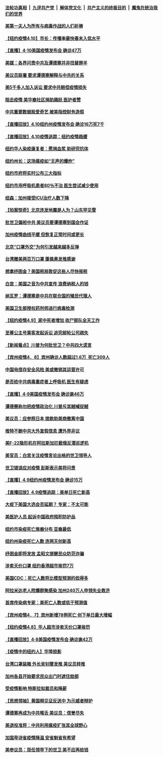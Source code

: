 ####  [法轮功真相](../../../../basic/blob/master/README.md?t=04110330) &nbsp;|&nbsp; [九评共产党](../../../../9ping.md/blob/master/README.md?t=04110330) &nbsp;|&nbsp; [解体党文化](../../../../jtdwh.md/blob/master/README.md?t=04110330)  &nbsp;|&nbsp; [共产主义的终极目的](../../../../gczydzjmd.md/blob/master/README.md?t=04110330) &nbsp;|&nbsp; [魔鬼在统治我们的世界](../../../../mgztzwmdsj.md/blob/master/README.md?t=04110330) 

#### [美第一夫人为所有与病毒作战的人们祈祷](../pages/nsc412/n12018246.md?t=04110330) 

#### [【纽约疫情4.10】市长：传播率最快春末入低水平](../pages/nsc412/n12019733.md?t=04110330) 

#### [【直播】4·10美国疫情发布会 确诊47万](../pages/nsc412/n12020647.md?t=04110330) 

#### [美媒：各界问责中共及谭德塞并非找替罪羊](../pages/nsc412/n12020764.md?t=04110330) 

#### [美议员联署 要求谭德塞解释与中共的关系](../pages/nsc412/n12020472.md?t=04110330) 

#### [美5千多人加入诉讼 要求中共赔偿疫情损失](../pages/nsc412/n12020585.md?t=04110330) 

#### [阻击疫情 美华裔社区捐助踊跃 医护者赞](../pages/nsc412/n12020397.md?t=04110330) 

#### [中共重要数据股爱奇艺 被美指控财务造假](../pages/nsc412/n12020345.md?t=04110330) 

#### [【直播回放】4.10纽约州疫情发布会 确诊16万死7千](../pages/nsc412/n12020407.md?t=04110330) 

#### [【直播回放】4.10疫情追踪：纽约疫情趋缓](../pages/nsc412/n12019812.md?t=04110330) 

#### [纽约华人染疫康复者：愿捐血浆  助研究抗体](../pages/nsc412/n12019020.md?t=04110330) 

#### [纽约州长：这场瘟疫如“无声的爆炸”](../pages/nsc412/n12018981.md?t=04110330) 

#### [纽约市府将实时公布三大指标](../pages/nsc412/n12018936.md?t=04110330) 

#### [纽约市用呼吸机患者80％不治  医生尝试减少使用](../pages/nsc412/n12018920.md?t=04110330) 

#### [纽森：加州接受ICU治疗人数下降](../pages/nsc412/n12019005.md?t=04110330) 

#### [【拍案惊奇】北京连发地震是人为？山东罕见雪](../pages/nsc412/n12018467.md?t=04110330) 

#### [批世卫偏袒中共 美议员要谭德塞到国会作证](../pages/nsc412/n12018619.md?t=04110330) 

#### [加州疫情曲线平缓 但恢复正常时间或更长](../pages/nsc412/n12018560.md?t=04110330) 

#### [北京“口罩外交”为何引发越来越多反弹](../pages/nsc412/n12018113.md?t=04110330) 

#### [台湾赠美两百万口罩 蓬佩奥发推感谢](../pages/nsc412/n12015356.md?t=04110330) 

#### [想拿纾困金？美国税局敦促这些人尽快报税](../pages/nsc412/n12018354.md?t=04110330) 

#### [白宫：美国之音为中共宣传 浪费纳税人的钱](../pages/nsc412/n12018401.md?t=04110330) 

#### [纳瓦罗：谭德塞是中共在联合国的殖民代理人](../pages/nsc412/n12018336.md?t=04110330) 

#### [美国卫生部授权药剂师进行病毒检测](../pages/nsc412/n12018226.md?t=04110330) 

#### [【纽约疫情4.9】家中死者增加 收尸部队全天工作](../pages/nsc412/n12016993.md?t=04110330) 

#### [至尊公主号乘客发起诉讼  追究邮轮公司疏失](../pages/nsc412/n12018281.md?t=04110330) 

#### [【新闻看点】川普为何批世卫？中共四大谎言](../pages/nsc412/n12017912.md?t=04110330) 

#### [【宾州疫情4．8】宾州确诊人数超过1.6万  死亡309人](../pages/nsc412/n12018182.md?t=04110330) 

#### [中国电信存安全风险 美或撤销其运营许可](../pages/nsc412/n12018227.md?t=04110330) 

#### [是否给中共病毒重症者上呼吸机 医生有疑虑](../pages/nsc412/n12018073.md?t=04110330) 

#### [【直播】4·9美国疫情发布会 确诊逾46万](../pages/nsc412/n12018096.md?t=04110330) 

#### [谭德赛称勿把疫情政治化 川普斥其贼喊捉贼](../pages/nsc412/n12017580.md?t=04110330) 

#### [美议员：应参照日本 拨款助美商撤离中国](../pages/nsc412/n12017785.md?t=04110330) 

#### [推特不删中共大外宣假信息 遭外界非议](../pages/nsc412/n12018034.md?t=04110330) 

#### [美F-22隐形机在阿拉斯加拦截俄反潜巡逻机](../pages/nsc412/n12017942.md?t=04110330) 

#### [美官员：白宫关注疫情言论出格的世卫领导人](../pages/nsc412/n12017969.md?t=04110330) 

#### [世卫错误应对疫情 彭斯表示美将问责](../pages/nsc412/n12017566.md?t=04110330) 

#### [【直播】4.9纽约州疫情发布会 确诊15万](../pages/nsc412/n12017486.md?t=04110330) 

#### [【直播回放】4.9疫情追踪：美单日死亡新高](../pages/nsc412/n12017060.md?t=04110330) 

#### [大疫下美国大选会否延期？ 专家：不太可能](../pages/nsc412/n12016207.md?t=04110330) 

#### [美医护人员 起诉中国政府囤积防护品](../pages/nsc412/n12016174.md?t=04110330) 

#### [纽约市染疫死亡族裔分布 亚裔最低](../pages/nsc412/n12016154.md?t=04110330) 

#### [纽约州染疫死亡人数  连两天创新高](../pages/nsc412/n12016185.md?t=04110330) 

#### [纾困金即将发放  孟昭文提醒民众防范诈骗](../pages/nsc412/n12016162.md?t=04110330) 

#### [涉卖天价口罩  纽约香港超市挨罚7万](../pages/nsc412/n12016182.md?t=04110330) 

#### [美国CDC：死亡人数将比模型预测的低得多](../pages/nsc412/n12015662.md?t=04110330) 

#### [阿拉米达老人院爆群聚感染  加州240万人申领失业救济](../pages/nsc412/n12016208.md?t=04110330) 

#### [首席传染病专家：美死亡人数或低于预测值](../pages/nsc412/n12015730.md?t=04110330) 

#### [【宾州疫情4．7】宾州新增78例死亡 创下单日最大增幅](../pages/nsc412/n12015552.md?t=04110330) 

#### [【纽约疫情4.8】华人超市涉卖天价口罩挨罚](../pages/nsc412/n12013673.md?t=04110330) 

#### [【直播回放】4·8美国疫情发布会 确诊逾42万](../pages/nsc412/n12015065.md?t=04110330) 

#### [【疫情中的纽约人】华埠掠影](../pages/nsc412/n12015235.md?t=04110330) 

#### [台湾口罩装箱 外长吴钊燮发推 美议员转推](../pages/nsc412/n12015247.md?t=04110330) 

#### [加州各县开始要求民众出门时遮住脸部](../pages/nsc412/n12015375.md?t=04110330) 

#### [受疫情影响 特斯拉拟裁员和降薪](../pages/nsc412/n12015311.md?t=04110330) 

#### [【思想领袖】黄国桐见证反送中 为示威者辩护](../pages/nsc412/n11802928.md?t=04110330) 

#### [谭德塞再成为中共喉舌  美议员：信誉尽失](../pages/nsc412/n12014891.md?t=04110330) 

#### [美退役准将：中共利用瘟疫扩张其全球野心](../pages/nsc412/n12014854.md?t=04110330) 

#### [加国卑诗省疫情降温 安省魁省有希望](../pages/nsc412/n12012296.md?t=04110330) 

#### [美参议员：现任领导下的世卫 美不应再给钱](../pages/nsc412/n12014614.md?t=04110330) 

